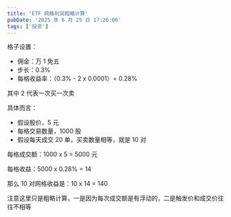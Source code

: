 ```yaml
---
title: 'ETF 网格利润粗略计算'
pubDate: '2025 年 6 月 25 日 17:26:00'
tags: ['投资']
---
```



格子设置：

* 佣金：万 1 免五
* 步长：0.3%
* 每格收益率：（0.3% - 2 x 0.0001）= 0.28%

其中 2 代表一次买一次卖

具体而言：

* 假设股价，5 元
* 每格交易数量，1000 股
* 假设每天成交 20 单，买卖数量相等，就是 10 对

每格成交额：1000 x 5 = 5000 元

每格收益：5000 x 0.28% = 14

那么 10 对网格收益是：10 x 14 = 140

注意这里只是粗略计算，一是因为每次成交额是有浮动的，二是触发价和成交价往往不相等